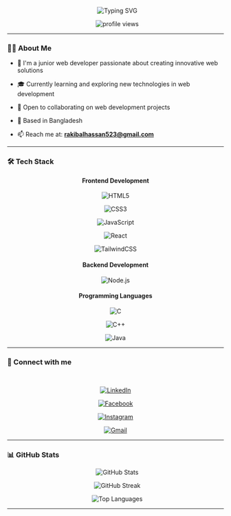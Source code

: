 <div align="center">

  <img src="https://readme-typing-svg.herokuapp.com?font=Fira+Code&weight=600&size=28&pause=1000&color=0E75B6&center=true&vCenter=true&random=false&width=600&lines=Hi+%F0%9F%91%8B+I'm+Rakibul+Hassan;Welcome+to+My+GitHub+Profile!" alt="Typing SVG" />

</div>



<div align="center">

  <img src="https://komarev.com/ghpvc/?username=rakibulhassan07&label=Profile%20views&color=0e75b6&style=for-the-badge" alt="profile views" />

</div>



---



### 👨‍💻 About Me



- 🌱 I'm a junior web developer passionate about creating innovative web solutions

- 🎓 Currently learning and exploring new technologies in web development

- 💼 Open to collaborating on web development projects

- 📍 Based in Bangladesh

- 📫 Reach me at: **rakibalhassan523@gmail.com**



---



### 🛠️ Tech Stack



<div align="center">



#### Frontend Development

![HTML5](https://img.shields.io/badge/HTML5-E34F26?style=for-the-badge&logo=html5&logoColor=white)

![CSS3](https://img.shields.io/badge/CSS3-1572B6?style=for-the-badge&logo=css3&logoColor=white)

![JavaScript](https://img.shields.io/badge/JavaScript-F7DF1E?style=for-the-badge&logo=javascript&logoColor=black)

![React](https://img.shields.io/badge/React-20232A?style=for-the-badge&logo=react&logoColor=61DAFB)

![TailwindCSS](https://img.shields.io/badge/Tailwind_CSS-38B2AC?style=for-the-badge&logo=tailwind-css&logoColor=white)



#### Backend Development

![Node.js](https://img.shields.io/badge/Node.js-43853D?style=for-the-badge&logo=node.js&logoColor=white)



#### Programming Languages

![C](https://img.shields.io/badge/C-00599C?style=for-the-badge&logo=c&logoColor=white)

![C++](https://img.shields.io/badge/C++-00599C?style=for-the-badge&logo=c%2B%2B&logoColor=white)

![Java](https://img.shields.io/badge/Java-ED8B00?style=for-the-badge&logo=openjdk&logoColor=white)



</div>



---



### 🤝 Connect with me



<div align="center">

  

[![LinkedIn](https://img.shields.io/badge/LinkedIn-0077B5?style=for-the-badge&logo=linkedin&logoColor=white)](https://www.linkedin.com/in/rh07/)

[![Facebook](https://img.shields.io/badge/Facebook-1877F2?style=for-the-badge&logo=facebook&logoColor=white)](https://www.facebook.com/profile.php?id=100050761217691)

[![Instagram](https://img.shields.io/badge/Instagram-E4405F?style=for-the-badge&logo=instagram&logoColor=white)](https://www.instagram.com/rakibul_hassan_07/)

[![Gmail](https://img.shields.io/badge/Gmail-D14836?style=for-the-badge&logo=gmail&logoColor=white)](mailto:rakibalhassan523@gmail.com)



</div>



---



### 📊 GitHub Stats



<div align="center">

  <img src="https://github-readme-stats.vercel.app/api?username=rakibulhassan07&show_icons=true&theme=tokyonight&hide_border=true&include_all_commits=true&count_private=true" alt="GitHub Stats" />

</div>



<div align="center">

  <img src="https://github-readme-streak-stats.herokuapp.com/?user=rakibulhassan07&theme=tokyonight&hide_border=true" alt="GitHub Streak" />

</div>



<div align="center">

  <img src="https://github-readme-stats.vercel.app/api/top-langs/?username=rakibulhassan07&theme=tokyonight&hide_border=true&layout=compact" alt="Top Languages" />

</div>



---
